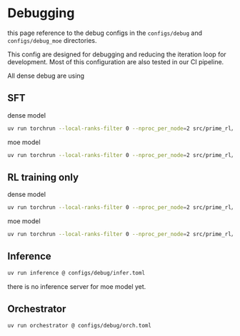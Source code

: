 # Debugging

this page reference to the debug configs in the `configs/debug` and `configs/debug_moe` directories. 

This config are designed for debugging and reducing the iteration loop for development. Most of this configuration are also tested in our CI pipeline.


All dense debug are using 

## SFT
dense model


```bash
uv run torchrun --local-ranks-filter 0 --nproc_per_node=2 src/prime_rl/trainer/sft/train.py @ configs/debug/sft/train.toml
```

moe model

```bash
uv run torchrun --local-ranks-filter 0 --nproc_per_node=2 src/prime_rl/trainer/sft/train.py @ configs/debug_moe/sft/train.toml
```

## RL training only

dense model 

```bash
uv run torchrun --local-ranks-filter 0 --nproc_per_node=2 src/prime_rl/trainer/rl/train.py @ configs/debug/rl/train.toml
```

moe model

```bash
uv run torchrun --local-ranks-filter 0 --nproc_per_node=2 src/prime_rl/trainer/rl/train.py @ configs/debug_moe/rl/train.toml
```

## Inference

```bash
uv run inference @ configs/debug/infer.toml
```

there is no inference server for moe model yet.

## Orchestrator

```bash
uv run orchestrator @ configs/debug/orch.toml
```